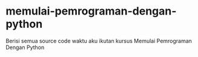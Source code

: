 # memulai-pemrograman-dengan-python
Berisi semua source code waktu aku ikutan kursus Memulai Pemrograman Dengan Python
